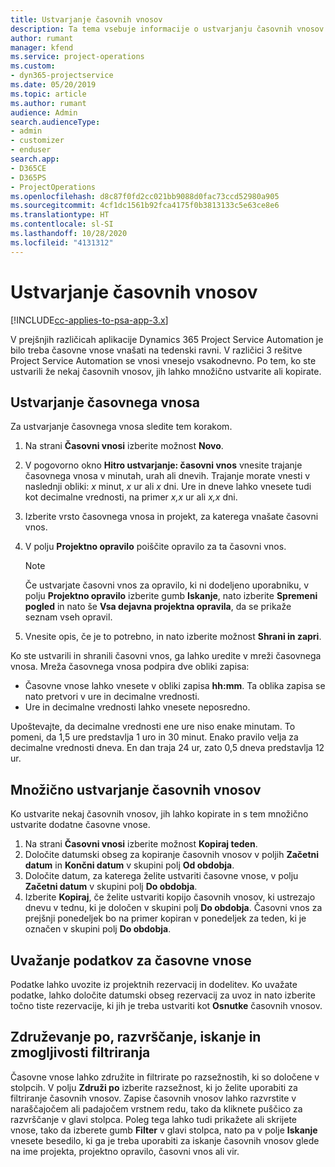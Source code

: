 ```yaml
---
title: Ustvarjanje časovnih vnosov
description: Ta tema vsebuje informacije o ustvarjanju časovnih vnosov.
author: rumant
manager: kfend
ms.service: project-operations
ms.custom:
- dyn365-projectservice
ms.date: 05/20/2019
ms.topic: article
ms.author: rumant
audience: Admin
search.audienceType:
- admin
- customizer
- enduser
search.app:
- D365CE
- D365PS
- ProjectOperations
ms.openlocfilehash: d8c87f0fd2cc021bb9088d0fac73ccd52980a905
ms.sourcegitcommit: 4cf1dc1561b92fca4175f0b3813133c5e63ce8e6
ms.translationtype: HT
ms.contentlocale: sl-SI
ms.lasthandoff: 10/28/2020
ms.locfileid: "4131312"
---
```

# <a name="create-time-entries"></a>Ustvarjanje časovnih vnosov

[!INCLUDE[cc-applies-to-psa-app-3.x](../includes/cc-applies-to-psa-app-3x.md)]

V prejšnjih različicah aplikacije Dynamics 365 Project Service Automation je bilo treba časovne vnose vnašati na tedenski ravni. V različici 3 rešitve Project Service Automation se vnosi vnesejo vsakodnevno. Po tem, ko ste ustvarili že nekaj časovnih vnosov, jih lahko množično ustvarite ali kopirate.

## <a name="create-a-time-entry"></a>Ustvarjanje časovnega vnosa

Za ustvarjanje časovnega vnosa sledite tem korakom.

1. Na strani **Časovni vnosi** izberite možnost **Novo**.
2. V pogovorno okno **Hitro ustvarjanje: časovni vnos** vnesite trajanje časovnega vnosa v minutah, urah ali dnevih. Trajanje morate vnesti v naslednji obliki: *x* minut, *x* ur ali *x* dni. Ure in dneve lahko vnesete tudi kot decimalne vrednosti, na primer *x,x* ur ali *x,x* dni.
3. Izberite vrsto časovnega vnosa in projekt, za katerega vnašate časovni vnos.
4. V polju **Projektno opravilo** poiščite opravilo za ta časovni vnos.

    > [!NOTE]
    > Če ustvarjate časovni vnos za opravilo, ki ni dodeljeno uporabniku, v polju **Projektno opravilo** izberite gumb **Iskanje**, nato izberite **Spremeni pogled** in nato še **Vsa dejavna projektna opravila**, da se prikaže seznam vseh opravil.

5. Vnesite opis, če je to potrebno, in nato izberite možnost **Shrani in zapri**.

Ko ste ustvarili in shranili časovni vnos, ga lahko uredite v mreži časovnega vnosa. Mreža časovnega vnosa podpira dve obliki zapisa:

- Časovne vnose lahko vnesete v obliki zapisa **hh:mm**. Ta oblika zapisa se nato pretvori v ure in decimalne vrednosti.
- Ure in decimalne vrednosti lahko vnesete neposredno.

Upoštevajte, da decimalne vrednosti ene ure niso enake minutam. To pomeni, da 1,5 ure predstavlja 1 uro in 30 minut. Enako pravilo velja za decimalne vrednosti dneva. En dan traja 24 ur, zato 0,5 dneva predstavlja 12 ur.

## <a name="bulk-create-time-entries"></a>Množično ustvarjanje časovnih vnosov

Ko ustvarite nekaj časovnih vnosov, jih lahko kopirate in s tem množično ustvarite dodatne časovne vnose.

1. Na strani **Časovni vnosi** izberite možnost **Kopiraj teden**.
2. Določite datumski obseg za kopiranje časovnih vnosov v poljih **Začetni datum** in **Končni datum** v skupini polj **Od obdobja**.
3. Določite datum, za katerega želite ustvariti časovne vnose, v polju **Začetni datum** v skupini polj **Do obdobja**.
4. Izberite **Kopiraj**, če želite ustvariti kopijo časovnih vnosov, ki ustrezajo dnevu v tednu, ki je določen v skupini polj **Do obdobja**. Časovni vnos za prejšnji ponedeljek bo na primer kopiran v ponedeljek za teden, ki je označen v skupini polj **Do obdobja**.

## <a name="import-data-for-time-entries"></a>Uvažanje podatkov za časovne vnose

Podatke lahko uvozite iz projektnih rezervacij in dodelitev. Ko uvažate podatke, lahko določite datumski obseg rezervacij za uvoz in nato izberite točno tiste rezervacije, ki jih je treba ustvariti kot **Osnutke** časovnih vnosov.

## <a name="group-by-sort-search-and-filter-capabilities"></a>Združevanje po, razvrščanje, iskanje in zmogljivosti filtriranja

Časovne vnose lahko združite in filtrirate po razsežnostih, ki so določene v stolpcih. V polju **Združi po** izberite razsežnost, ki jo želite uporabiti za filtriranje časovnih vnosov. Zapise časovnih vnosov lahko razvrstite v naraščajočem ali padajočem vrstnem redu, tako da kliknete puščico za razvrščanje v glavi stolpca. Poleg tega lahko tudi prikažete ali skrijete vnose, tako da izberete gumb **Filter** v glavi stolpca, nato pa v polje **Iskanje** vnesete besedilo, ki ga je treba uporabiti za iskanje časovnih vnosov glede na ime projekta, projektno opravilo, časovni vnos ali vir.
